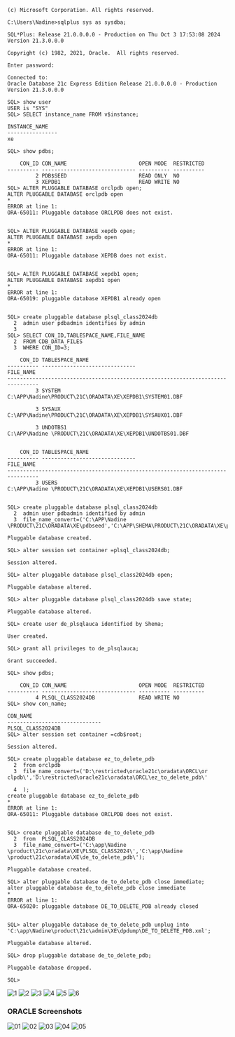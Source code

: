 
```Microsoft Windows [Version 10.0.22631.4169]
(c) Microsoft Corporation. All rights reserved.

C:\Users\Nadine>sqlplus sys as sysdba;

SQL*Plus: Release 21.0.0.0.0 - Production on Thu Oct 3 17:53:08 2024
Version 21.3.0.0.0

Copyright (c) 1982, 2021, Oracle.  All rights reserved.

Enter password:

Connected to:
Oracle Database 21c Express Edition Release 21.0.0.0.0 - Production
Version 21.3.0.0.0

SQL> show user
USER is "SYS"
SQL> SELECT instance_name FROM v$instance;

INSTANCE_NAME
----------------
xe

SQL> show pdbs;

    CON_ID CON_NAME                       OPEN MODE  RESTRICTED
---------- ------------------------------ ---------- ----------
         2 PDB$SEED                       READ ONLY  NO
         3 XEPDB1                         READ WRITE NO
SQL> ALTER PLUGGABLE DATABASE orclpdb open;
ALTER PLUGGABLE DATABASE orclpdb open
*
ERROR at line 1:
ORA-65011: Pluggable database ORCLPDB does not exist.


SQL> ALTER PLUGGABLE DATABASE xepdb open;
ALTER PLUGGABLE DATABASE xepdb open
*
ERROR at line 1:
ORA-65011: Pluggable database XEPDB does not exist.


SQL> ALTER PLUGGABLE DATABASE xepdb1 open;
ALTER PLUGGABLE DATABASE xepdb1 open
*
ERROR at line 1:
ORA-65019: pluggable database XEPDB1 already open


SQL> create pluggable database plsql_class2024db
  2  admin user pdbadmin identifies by admin
  3
SQL> SELECT CON_ID,TABLESPACE_NAME,FILE_NAME
  2  FROM CDB_DATA_FILES
  3  WHERE CON_ID=3;

    CON_ID TABLESPACE_NAME
---------- ------------------------------
FILE_NAME
--------------------------------------------------------------------------------
         3 SYSTEM
C:\APP\Nadine\PRODUCT\21C\ORADATA\XE\XEPDB1\SYSTEM01.DBF

         3 SYSAUX
C:\APP\Nadine\PRODUCT\21C\ORADATA\XE\XEPDB1\SYSAUX01.DBF

         3 UNDOTBS1
C:\APP\Nadine \PRODUCT\21C\ORADATA\XE\XEPDB1\UNDOTBS01.DBF


    CON_ID TABLESPACE_NAME
---------- ------------------------------
FILE_NAME
--------------------------------------------------------------------------------
         3 USERS
C:\APP\Nadine \PRODUCT\21C\ORADATA\XE\XEPDB1\USERS01.DBF


SQL> create pluggable database plsql_class2024db
  2  admin user pdbadmin identified by admin
  3  file_name_convert=('C:\APP\Nadine \PRODUCT\21C\ORADATA\XE\pdbseed','C:\APP\SHEMA\PRODUCT\21C\ORADATA\XE\plsql_class2024');

Pluggable database created.

SQL> alter session set container =plsql_class2024db;

Session altered.

SQL> alter pluggable database plsql_class2024db open;

Pluggable database altered.

SQL> alter pluggable database plsql_class2024db save state;

Pluggable database altered.

SQL> create user de_plsqlauca identified by Shema;

User created.

SQL> grant all privileges to de_plsqlauca;

Grant succeeded.

SQL> show pdbs;

    CON_ID CON_NAME                       OPEN MODE  RESTRICTED
---------- ------------------------------ ---------- ----------
         4 PLSQL_CLASS2024DB              READ WRITE NO
SQL> show con_name;

CON_NAME
------------------------------
PLSQL_CLASS2024DB
SQL> alter session set container =cdb$root;

Session altered.

SQL> create pluggable database ez_to_delete_pdb
  2  from orclpdb
  3  file_name_convert=('D:\restricted\oracle21c\oradata\ORCL\or
clpdb\','D:\restricted\oracle21c\oradata\ORCL\ez_to_delete_pdb\'

  4  );
create pluggable database ez_to_delete_pdb
*
ERROR at line 1:
ORA-65011: Pluggable database ORCLPDB does not exist.


SQL> create pluggable database de_to_delete_pdb
  2  from  PLSQL_CLASS2024DB
  3  file_name_convert=('C:\app\Nadine \product\21c\oradata\XE\PLSQL_CLASS2024\','C:\app\Nadine \product\21c\oradata\XE\de_to_delete_pdb\');

Pluggable database created.

SQL> alter pluggable database de_to_delete_pdb close immediate;
alter pluggable database de_to_delete_pdb close immediate
*
ERROR at line 1:
ORA-65020: pluggable database DE_TO_DELETE_PDB already closed


SQL> alter pluggable database de_to_delete_pdb unplug into 'C:\app\Nadine\product\21c\admin\XE\dpdump\DE_TO_DELETE_PDB.xml';

Pluggable database altered.

SQL> drop pluggable database de_to_delete_pdb;

Pluggable database dropped.

SQL>
```

![1](https://github.com/user-attachments/assets/373ebc6c-d403-4866-bd1e-8b3839b7630a)
![2](https://github.com/user-attachments/assets/adcbf00a-be06-4d40-a5c1-d8e41438e12b)
![3](https://github.com/user-attachments/assets/c60dc9db-7e4f-40f5-8dd3-b8b48459495f)
![4](https://github.com/user-attachments/assets/45bde1a4-2d97-4065-aee4-f5da4b3f8b67)
![5](https://github.com/user-attachments/assets/dd121be2-62a2-49cf-a5f5-82f8a782f6f4)
![6](https://github.com/user-attachments/assets/9f05260c-d80c-4873-9ecd-4bc7296f9f6a)

### 	ORACLE Screenshots
![01](https://github.com/user-attachments/assets/9d1b7164-b3f5-4bbf-b82a-f0fe45f347e4)
![02](https://github.com/user-attachments/assets/0c243ccf-2c3f-4a71-8fac-40d3626852e5)
![03](https://github.com/user-attachments/assets/8617a0bf-9657-435f-8a5f-a43695f78734)
![04](https://github.com/user-attachments/assets/05d9e96f-acd5-4dd9-b635-94cc1e3acda7)
![05](https://github.com/user-attachments/assets/beb69c15-3aaf-4ff8-9da9-6961151856ae)
